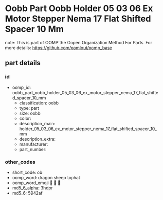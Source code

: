 # Oobb Part Oobb Holder 05 03 06 Ex Motor Stepper Nema 17 Flat Shifted Spacer 10 Mm  

note: This is part of OOMP the Oopen Organization Method For Parts. For more details: https://github.com/oomlout/oomp_base

##  part details





### id
* oomp_id: oobb_part_oobb_holder_05_03_06_ex_motor_stepper_nema_17_flat_shifted_spacer_10_mm
  * classification: oobb
  * type: part
  * size: oobb
  * color: 
  * description_main: holder_05_03_06_ex_motor_stepper_nema_17_flat_shifted_spacer_10_mm
  * description_extra: 
  * manufacturer: 
  * part_number: 

### other_codes
* short_code: ob
* oomp_word: dragon sheep tophat
* oomp_word_emoji :dragon: :sheep: :tophat:
* md5_6_alpha: 3hdpr
* md5_6: 5942af